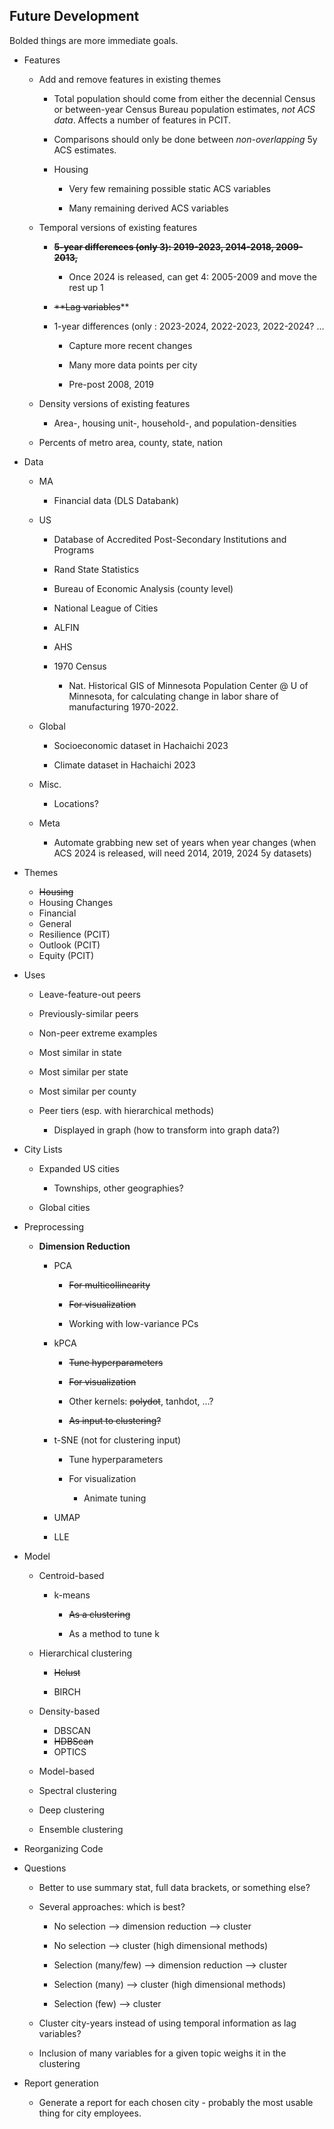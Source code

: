 ## Future Development

Bolded things are more immediate goals.

- Features
  
  - Add and remove features in existing themes
    
    - Total population should come from either the decennial Census or between-year Census Bureau population estimates, *not ACS data*. Affects a number of features in PCIT.
    
    - Comparisons should only be done between *non-overlapping* 5y ACS estimates.
    
    - Housing
      
      - Very few remaining possible static ACS variables
      
      - Many remaining derived ACS variables
  
  - Temporal versions of existing features
    
    - **~~5-year differences (only 3): 2019-2023, 2014-2018, 2009-2013,~~**
      
      - Once 2024 is released, can get 4: 2005-2009 and move the rest up 1
    
    - ~~**Lag variables~~**
    
    - 1-year differences (only : 2023-2024, 2022-2023, 2022-2024? ...
      
      - Capture more recent changes
      
      - Many more data points per city
      
      - Pre-post 2008, 2019
  
  - Density versions of existing features
    
    - Area-, housing unit-, household-, and population-densities
  
  - Percents of metro area, county, state, nation

- Data
  
  - MA
    
    - Financial data (DLS Databank)
  
  - US
    
    - Database of Accredited Post-Secondary Institutions and Programs
    
    - Rand State Statistics
    
    - Bureau of Economic Analysis (county level)
    
    - National League of Cities
    
    - ALFIN
    
    - AHS
    
    - 1970 Census
      
      - Nat. Historical GIS of Minnesota Population Center @ U of Minnesota, for calculating change in labor share of manufacturing 1970-2022.
  
  - Global
    
    - Socioeconomic dataset in Hachaichi 2023
    
    - Climate dataset in Hachaichi 2023
  
  - Misc.
    
    - Locations?
  
  - Meta
    
    - Automate grabbing new set of years when year changes (when ACS 2024 is released, will need 2014, 2019, 2024 5y datasets)

- Themes
  
  - ~~Housing~~
  - Housing Changes
  - Financial
  - General
  - Resilience (PCIT)
  - Outlook (PCIT)
  - Equity (PCIT)

- Uses
  
  - Leave-feature-out peers
  
  - Previously-similar peers
  
  - Non-peer extreme examples
  
  - Most similar in state
  
  - Most similar per state
  
  - Most similar per county
  
  - Peer tiers (esp. with hierarchical methods)
    
    - Displayed in graph (how to transform into graph data?)

- City Lists
  
  - Expanded US cities
    
    - Townships, other geographies?
  
  - Global cities

- Preprocessing
  
  - **Dimension Reduction**
    
    - PCA
      
      - ~~For multicollinearity~~
      
      - ~~For visualization~~
      
      - Working with low-variance PCs
    
    - kPCA
      
      - ~~Tune hyperparameters~~
      
      - ~~For visualization~~
      
      - Other kernels: ~~polydot~~, tanhdot, ...?
      
      - ~~As input to clustering?~~
    
    - t-SNE (not for clustering input)
      
      - Tune hyperparameters
      
      - For visualization
        
        - Animate tuning
    
    - UMAP
    
    - LLE

- Model
  
  - Centroid-based
    
    - k-means
      
      - ~~As a clustering~~
      
      - As a method to tune k
  
  - Hierarchical clustering
    
    - ~~Hclust~~
    
    - BIRCH
  
  - Density-based
    
    - DBSCAN
    - ~~HDBScan~~
    - OPTICS
  
  - Model-based
  
  - Spectral clustering
  
  - Deep clustering
  
  - Ensemble clustering

- Reorganizing Code

- Questions
  
  - Better to use summary stat, full data brackets, or something else?
  
  - Several approaches: which is best?
    
    - No selection --> dimension reduction --> cluster
    
    - No selection --> cluster (high dimensional methods)
    
    - Selection (many/few) --> dimension reduction --> cluster
    
    - Selection (many) --> cluster (high dimensional methods)
    
    - Selection (few) --> cluster
  
  - Cluster city-years instead of using temporal information as lag variables?
  
  - Inclusion of many variables for a given topic weighs it in the clustering

- Report generation
  
  - Generate a report for each chosen city - probably the most usable thing for city employees.
